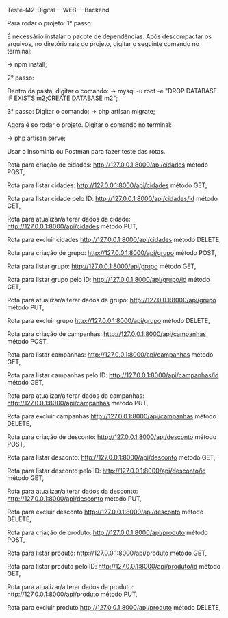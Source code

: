 Teste-M2-Digital---WEB---Backend

Para rodar o projeto: 1° passo:

É necessário instalar o pacote de dependências. Após descompactar os arquivos, no diretório raiz do projeto, digitar o seguinte comando no terminal:

-> npm install;

2° passo:

Dentro da pasta, digitar o comando: -> mysql -u root -e "DROP DATABASE IF EXISTS m2;CREATE DATABASE m2";

3° passo: Digitar o comando: -> php artisan migrate;

Agora é so rodar o projeto. Digitar o comando no terminal:

-> php artisan serve;

Usar o Insominia ou Postman para fazer teste das rotas.

Rota para criação de cidades: http://127.0.0.1:8000/api/cidades método POST,

Rota para listar cidades: http://127.0.0.1:8000/api/cidades método GET,

Rota para listar cidade pelo ID: http://127.0.0.1:8000/api/cidades/id método GET,

Rota para atualizar/alterar dados da cidade: http://127.0.0.1:8000/api/cidades método PUT,

Rota para excluir cidades http://127.0.0.1:8000/api/cidades método DELETE,

Rota para criação de grupo: http://127.0.0.1:8000/api/grupo método POST,

Rota para listar grupo: http://127.0.0.1:8000/api/grupo método GET,

Rota para listar grupo pelo ID: http://127.0.0.1:8000/api/grupo/id método GET,

Rota para atualizar/alterar dados da grupo: http://127.0.0.1:8000/api/grupo método PUT,

Rota para excluir grupo http://127.0.0.1:8000/api/grupo método DELETE,

Rota para criação de campanhas: http://127.0.0.1:8000/api/campanhas método POST,

Rota para listar campanhas: http://127.0.0.1:8000/api/campanhas método GET,

Rota para listar campanhas pelo ID: http://127.0.0.1:8000/api/campanhas/id método GET,

Rota para atualizar/alterar dados da campanhas: http://127.0.0.1:8000/api/campanhas método PUT,

Rota para excluir campanhas http://127.0.0.1:8000/api/campanhas método DELETE,

Rota para criação de desconto: http://127.0.0.1:8000/api/desconto método POST,

Rota para listar desconto: http://127.0.0.1:8000/api/desconto método GET,

Rota para listar desconto pelo ID: http://127.0.0.1:8000/api/desconto/id método GET,

Rota para atualizar/alterar dados da desconto: http://127.0.0.1:8000/api/desconto método PUT,

Rota para excluir desconto http://127.0.0.1:8000/api/desconto método DELETE,

Rota para criação de produto: http://127.0.0.1:8000/api/produto método POST,

Rota para listar produto: http://127.0.0.1:8000/api/produto método GET,

Rota para listar produto pelo ID: http://127.0.0.1:8000/api/produto/id método GET,

Rota para atualizar/alterar dados da produto: http://127.0.0.1:8000/api/produto método PUT,

Rota para excluir produto http://127.0.0.1:8000/api/produto método DELETE,
